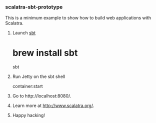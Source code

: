 ### scalatra-sbt-prototype

This is a minimum example to show how to build web applications with Scalatra.

1. Launch [sbt](http://www.scala-sbt.org/)

    # brew install sbt
    sbt

2. Run Jetty on the sbt shell

    container:start

3. Go to http://localhost:8080/.

4. Learn more at http://www.scalatra.org/.

5. Happy hacking!
